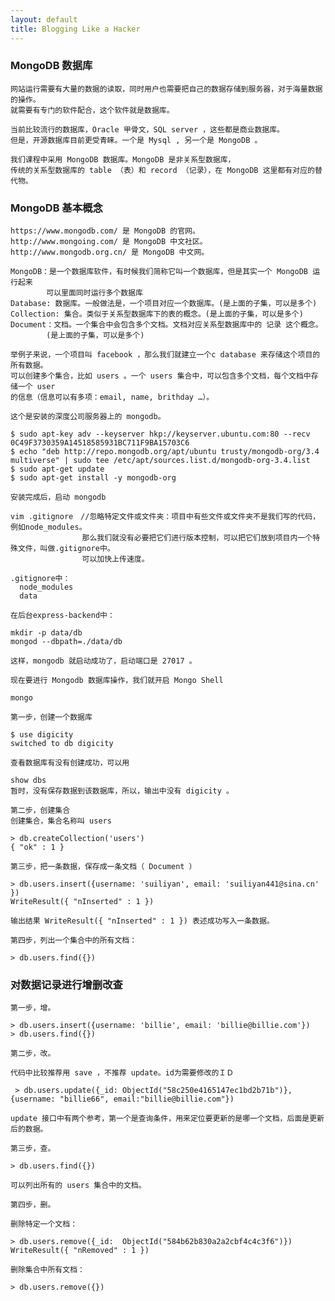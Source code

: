 ```yaml
---
layout: default
title: Blogging Like a Hacker
---
```


###  MongoDB 数据库

    网站运行需要有大量的数据的读取，同时用户也需要把自己的数据存储到服务器，对于海量数据的操作。
    就需要有专门的软件配合，这个软件就是数据库。

    当前比较流行的数据库，Oracle 甲骨文，SQL server ，这些都是商业数据库。
    但是，开源数据库目前更受青睐。一个是 Mysql , 另一个是 MongoDB 。

    我们课程中采用 MongoDB 数据库。MongoDB 是非关系型数据库，
    传统的关系型数据库的 table （表）和 record （记录），在 MongoDB 这里都有对应的替代物。

### MongoDB 基本概念    

    https://www.mongodb.com/ 是 MongoDB 的官网。
    http://www.mongoing.com/ 是 MongoDB 中文社区。
    http://www.mongodb.org.cn/ 是 MongoDB 中文网。

    MongoDB：是一个数据库软件，有时候我们简称它叫一个数据库，但是其实一个 MongoDB 运行起来
            可以里面同时运行多个数据库
    Database: 数据库。一般做法是，一个项目对应一个数据库。(是上面的子集，可以是多个)
    Collection: 集合。类似于关系型数据库下的表的概念。(是上面的子集，可以是多个)
    Document：文档。一个集合中会包含多个文档。文档对应关系型数据库中的 记录 这个概念。
            (是上面的子集，可以是多个)

    举例子来说，一个项目叫 facebook ，那么我们就建立一个c database 来存储这个项目的所有数据。
    可以创建多个集合，比如 users 。一个 users 集合中，可以包含多个文档，每个文档中存储一个 user
    的信息（信息可以有多项：email, name, brithday …）。

    这个是安装的深度公司服务器上的 mongodb。

    $ sudo apt-key adv --keyserver hkp://keyserver.ubuntu.com:80 --recv 0C49F3730359A14518585931BC711F9BA15703C6
    $ echo "deb http://repo.mongodb.org/apt/ubuntu trusty/mongodb-org/3.4 multiverse" | sudo tee /etc/apt/sources.list.d/mongodb-org-3.4.list
    $ sudo apt-get update
    $ sudo apt-get install -y mongodb-org

    安装完成后，启动 mongodb

    vim .gitignore　//忽略特定文件或文件夹：项目中有些文件或文件夹不是我们写的代码，例如node_modules。
                    那么我们就没有必要把它们进行版本控制，可以把它们放到项目内一个特殊文件，叫做.gitignore中。
                    可以加快上传速度。

    .gitignore中：
      node_modules
      data

    在后台express-backend中：

    mkdir -p data/db
    mongod --dbpath=./data/db

    这样，mongodb 就启动成功了，启动端口是 27017 。

    现在要进行 Mongodb 数据库操作，我们就开启 Mongo Shell

    mongo

    第一步，创建一个数据库

    $ use digicity
    switched to db digicity

    查看数据库有没有创建成功，可以用

    show dbs
    暂时，没有保存数据到该数据库，所以，输出中没有 digicity 。

    第二步，创建集合
    创建集合，集合名称叫 users

    > db.createCollection('users')
    { "ok" : 1 }

    第三步，把一条数据，保存成一条文档（ Document ）

    > db.users.insert({username: 'suiliyan', email: 'suiliyan441@sina.cn' })
    WriteResult({ "nInserted" : 1 })

    输出结果 WriteResult({ "nInserted" : 1 }) 表述成功写入一条数据。

    第四步，列出一个集合中的所有文档：

    > db.users.find({})

###   对数据记录进行增删改查

    第一步，增。

    > db.users.insert({username: 'billie', email: 'billie@billie.com'})
    > db.users.find({})

    第二步，改。

    代码中比较推荐用 save ，不推荐 update。id为需要修改的ＩＤ

     > db.users.update({_id: ObjectId("58c250e4165147ec1bd2b71b")}, {username: "billie66", email:"billie@billie.com"})

    update 接口中有两个参考，第一个是查询条件，用来定位要更新的是哪一个文档，后面是更新后的数据。

    第三步，查。

    > db.users.find({})
    
    可以列出所有的 users 集合中的文档。

    第四步，删。

    删除特定一个文档：

    > db.users.remove({_id:  ObjectId("584b62b830a2a2cbf4c4c3f6")})
    WriteResult({ "nRemoved" : 1 })

    删除集合中所有文档：   

    > db.users.remove({})
